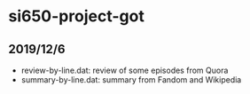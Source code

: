 # si650-project-got

## 2019/12/6
* review-by-line.dat: review of some episodes from Quora
* summary-by-line.dat: summary from Fandom and Wikipedia
